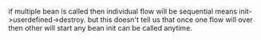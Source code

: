 
if multiple bean is called then individual flow will be sequential means init->userdefined->destroy. but this doesn't tell us that once one flow will over then other will start any bean init can be called anytime.



